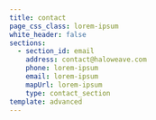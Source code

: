 ```yaml
---
title: contact
page_css_class: lorem-ipsum
white_header: false
sections:
  - section_id: email
    address: contact@haloweave.com
    phone: lorem-ipsum
    email: lorem-ipsum
    mapUrl: lorem-ipsum
    type: contact_section
template: advanced
---
```

